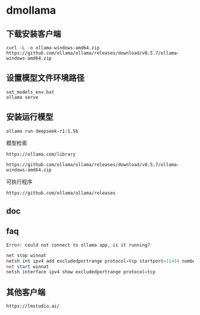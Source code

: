 # dmollama

## 下载安装客户端
```
curl -L -o ollama-windows-amd64.zip https://github.com/ollama/ollama/releases/download/v0.5.7/ollama-windows-amd64.zip
```

## 设置模型文件环境路径
```
set_models_env.bat
ollama serve
```

## 安装运行模型
```
ollama run deepseek-r1:1.5b
```

模型检索
```
https://ollama.com/library

https://github.com/ollama/ollama/releases/download/v0.5.7/ollama-windows-amd64.zip
```

可执行程序
```
https://github.com/ollama/ollama/releases
```
## doc

## faq
```
Error: could not connect to ollama app, is it running?
``` 

```powershell
net stop winnat
netsh int ipv4 add excludedportrange protocol=tcp startport=11434 numberofports=1
net start winnat
netsh interface ipv4 show excludedportrange protocol=tcp
```
## 其他客户端
```
https://lmstudio.ai/
```
